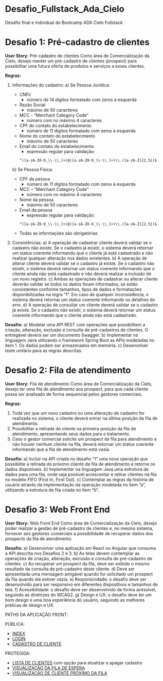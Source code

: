 # Desafio_Fullstack_Ada_Cielo
Desafio final e individual do Bootcamp ADA Cielo Fullstack


# Desafio 1: Pré-cadastro de clientes

**User Story:** Pré-cadastro de clientes Como área de Comercialização da Cielo, desejo manter um pré-cadastro de clientes (prospect) para possibilitar uma futura oferta de produtos e serviços a esses clientes.

**Regras:**
1. Informações do cadastro:
   a) Se Pessoa Jurídica:
      - CNPJ
        - número de 14 dígitos formatado com zeros à esquerda
      - Razão Social
        - máximo de 50 caracteres
      - MCC - “Merchant Category Code“
        - número com no máximo 4 caracteres
      - CPF do contato do estabelecimento
        - número de 11 dígitos formatado com zeros à esquerda
      - Nome do contato do estabelecimento
        - máximo de 50 caracteres
      - Email do contato do estabelecimento
        - expressão regular para validação:
         ```
         ^([a-zA-Z0-9_\\-\\.]+)@([a-zA-Z0-9_\\-\\.]+)\\.([a-zA-Z]{2,5})$
         ```

   b) Se Pessoa Física:
      - CPF da pessoa
        - número de 11 dígitos formatado com zeros à esquerda
      - MCC – “Merchant Category Code”
        - número com no máximo 4 caracteres
      - Nome da pessoa
        - máximo de 50 caracteres
      - Email da pessoa
        - expressão regular para validação: 
        ```
        ^([a-zA-Z0-9_\\-\\.]+)@([a-zA-Z0-9_\\-\\.]+)\\.([a-zA-Z]{2,5})$
        ```
   - Todas as informações são obrigatórias

2. Consistências:
   a) A operação de cadastrar cliente deverá validar se o cadastro não existe. Se o cadastro já existir, o sistema deverá retornar um status coerente informando que o cliente já está cadastrado e não realizar qualquer alteração nos dados existentes.
   b) A operação de alterar cliente deverá validar se o cadastro já existe. Se o cadastro não existir, o sistema deverá retornar um status coerente informando que o cliente ainda não está cadastrado e não deverá realizar a inclusão de um novo registro.
   c) Ambas as operações de cadastrar ou alterar cliente deverão validar se todos os dados foram informados, se estão consistentes conforme tamanhos, tipos de dados e formatações disponibilizadas na regra “1”. Em caso de qualquer inconsistência, o sistema deverá retornar um status coerente informando os detalhes do erro.
   d) A operação de consultar um cliente deverá validar se o cadastro já existe. Se o cadastro não existir, o sistema deverá retornar um status coerente informando que o cliente ainda não está cadastrado.

**Desafio:**
a) Modelar uma API REST com operações que possibilitem a criação, alteração, exclusão e consulta de pré-cadastros de clientes. O entregável deverá ser um documento Swagger.
b) Implementar na linguagem Java utilizando o framework Spring Boot as APIs modeladas no item 1. Os dados podem ser armazenados em memória.
c) Desenvolver teste unitário para as regras descritas.

# Desafio 2: Fila de atendimento

**User Story:** Fila de atendimento Como área de Comercialização da Cielo, desejo ter uma fila de atendimento aos prospect, para que cada cliente possa ser analisado de forma sequencial pelos gestores comerciais.

**Regras:**
1. Toda vez que um novo cadastro ou uma alteração de cadastro for realizada no sistema, o cliente deverá entrar na última posição da fila de atendimento.
2. Possibilitar a retirada do cliente na primeira posição da fila de atendimento, apresentando seus dados para o tratamento.
3. Caso o gestor comercial solicite um prospect da fila para atendimento e não houver nenhum cliente na fila, deverá retornar um status coerente informando que a fila de atendimento está vazia.

**Desafio:**
a) Incluir na API criada no desafio “1” uma nova operação que possibilite a retirada do próximo cliente da fila de atendimento e retorne os dados disponíveis.
b) Implementar na linguagem Java uma estrutura de dados para uma fila, onde seja possível acrescentar e retirar clientes na fila no modelo FIFO (First In, First Out).
c) Contemplar as regras da história de usuário através da implementação da operação modelada no item “a”, utilizando a estrutura de fila criada no item “b”.

# Desafio 3: Web Front End

**User Story:** Web Front End Como área de Comercialização da Cielo, desejo poder realizar a gestão de pré-cadastro de clientes e, no mesmo sistema, fornecer aos gestores comerciais a possibilidade de recuperar dados dos prospects da fila de atendimento.

**Desafio:**
a) Desenvolver uma aplicação em React ou Angular que consuma a API descrita nos Desafios 2 e 3.
b) As telas devem contemplar as operações de criação, alteração, exclusão e consulta de pré-cadastro de clientes.
c) Ao recuperar um prospect da fila, deve ser exibido o mesmo resultado da consulta de pré-cadastro deste cliente.
d) Deve ser apresentada uma mensagem amigável quando for solicitado um prospect da fila quando ela estiver vazia.
e) Responsividade: o desafio deve ser desenvolvido para ser responsivo em diferentes dispositivos e tamanhos de tela.
f) Acessibilidade: o desafio deve ser desenvolvido de forma acessível, seguindo as diretrizes do WCAG2.
g) Design e UX: o desafio deve ter um bom design e uma boa experiência do usuário, seguindo as melhores práticas de design e UX.



PATHS DA APLICAÇÃO FRONT:

PÚBLICA:
- [INDEX](http://localhost:3000)
- [LOGIN](http://localhost:3000/login)
- [CADASTRO DE CLIENTE](http://localhost:3000/cadastro-cliente)

PROTEGIDA:
- [LISTA DE CLIENTES](http://localhost:3000/clientes-cadastrados) com opção para atualizar e apagar cadastro
- [VISUALIZAÇÃO DA FILA DE ESPERA](http://localhost:3000/visualizacao-fila-de-espera)
- [VISUALIZAÇÃO DE CLIENTE PRÓXIMO DA FILA](http://localhost:3000/proximo-cliente-da-fila)